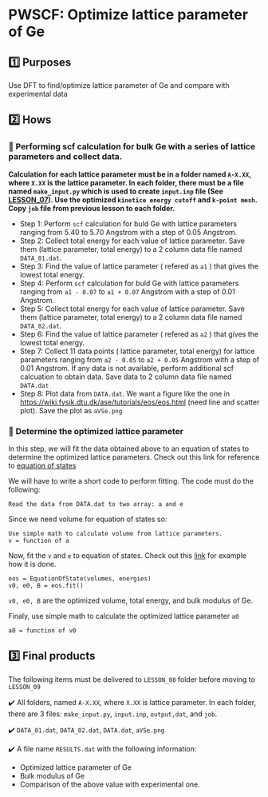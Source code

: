 # PWSCF: Optimize lattice parameter of Ge

## :one: Purposes
Use DFT to find/optimize lattice parameter of Ge and compare with experimental data

## :two: Hows
### :large_blue_diamond: Performing scf calculation for bulk Ge with a series of lattice parameters and collect data.
**Calculation for each lattice parameter must be in a folder named `A-X.XX`, where `X.XX` is the lattice parameter. In each folder, there must be a file named `make_input.py` which is used to create `input.inp` file (See [LESSON_07](../LESSON_07)). Use the optimized `kinetice energy cutoff` and `k-point mesh`. Copy `job` file from previous lesson to each folder.**

- Step 1: Perform `scf` calculation for buld Ge with lattice parameters ranging from 5.40 to 5.70 Angstrom with a step of 0.05 Angstrom.
- Step 2: Collect total energy for each value of lattice parameter. Save them (lattice parameter, total energy) to a 2 column data file named `DATA_01.dat`.
- Step 3: Find the value of lattice parameter ( refered as `a1` ) that gives the lowest total energy. 
- Step 4: Perform `scf` calculation for buld Ge with lattice parameters ranging from `a1 - 0.07` to `a1 + 0.07` Angstrom with a step of 0.01 Angstrom.
- Step 5: Collect total energy for each value of lattice parameter. Save them (lattice parameter, total energy) to a 2 column data file named `DATA_02.dat`.
- Step 6: Find the value of lattice parameter ( refered as `a2` ) that gives the lowest total energy. 
- Step 7: Collect 11 data points ( lattice parameter, total energy) for lattice parameters ranging from `a2 - 0.05` to `a2 + 0.05` Angstrom with a step of 0.01 Angstrom. If any data is not available, perform additional scf calcuation to obtain data. Save data to 2 column data file named `DATA.dat`
- Step 8: Plot data from `DATA.dat`. We want a figure like the one in https://wiki.fysik.dtu.dk/ase/tutorials/eos/eos.html (need line and scatter plot). Save the plot as `aVSe.png`

### :large_blue_diamond: Determine the optimized lattice parameter

In this step, we will fit the data obtained above to an equation of states to determine the optimized lattice parameters. Check out this link for reference to [equation of states](https://wiki.fysik.dtu.dk/ase/ase/eos.html)

We will have to write a short code to perform fitting. The code must do the following:
```
Read the data from DATA.dat to two array: a and e
```
Since we need volume for equation of states so:
```
Use simple math to calculate volume from lattice parameters.
v = function of a
```
Now, fit the `v` and `e` to equation of states. Check out this [link](https://wiki.fysik.dtu.dk/ase/tutorials/eos/eos.html) for example how it is done.
```
eos = EquationOfState(volumes, energies)
v0, e0, B = eos.fit()
```
`v0, e0, B` are the optimized volume, total energy, and bulk modulus of Ge.

Finaly, use simple math to calculate the optimized lattice parameter `a0`
```
a0 = function of v0
```

## :three: Final products
The following items must be delivered to `LESSON_08` folder before moving to `LESSON_09`

:heavy_check_mark: All folders, named `A-X.XX`, where `X.XX` is lattice parameter. In each folder, there are 3 files: `make_input.py`, `input.inp`, `output,dat`, and `job`.

:heavy_check_mark: `DATA_01.dat`, `DATA_02.dat`, `DATA.dat`, `aVSe.png`

:heavy_check_mark: A file name `RESULTS.dat` with the following information:
- Optimized lattice parameter of Ge
- Bulk modulus of Ge
- Comparison of the above value with experimental one.

